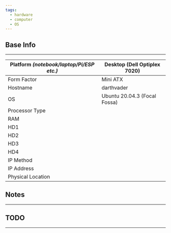 ```yaml
---
tags:
  - hardware
  - computer
  - OS
---
```


## Base Info
---

| Platform _(notebook/laptop/Pi/ESP etc.)_ | Desktop (Dell Optiplex 7020) |
| ---------------------------------------- | ---------------------------- |
| Form Factor                              | Mini ATX                     |
| Hostname                                 | darthvader                   |
| OS                                       | Ubuntu 20.04.3 (Focal Fossa) |
| Processor Type                           |                              |
| RAM                                      |                              |
| HD1                                      |                              |
| HD2                                      |                              |
| HD3                                      |                              |
| HD4                                      |                              |
| IP Method                                |                              |
| IP Address                               |                              |
| Physical Location                        |                              |

## Notes
---



## TODO
---
